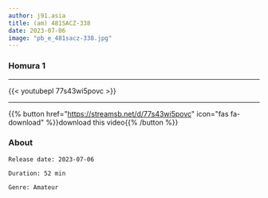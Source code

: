```yaml
---
author: j91.asia
title: (am) 481SACZ-338
date: 2023-07-06
image: "pb_e_481sacz-338.jpg"
---
```


### Homura 1
___

{{< youtubepl 77s43wi5povc >}}
___

{{% button href="https://streamsb.net/d/77s43wi5povc" icon="fas fa-download" %}}download this video{{% /button %}}
### About

`Release date: 2023-07-06`

`Duration: 52 min`

`Genre:	Amateur`